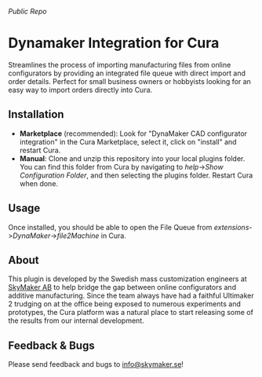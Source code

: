 *Public Repo*
# Dynamaker Integration for Cura
Streamlines the process of importing manufacturing files from online configurators by providing an integrated file queue with direct import and order details. Perfect for small business owners or hobbyists looking for an easy way to import orders directly into Cura.

## Installation
- **Marketplace** (recommended): Look for "DynaMaker CAD configurator integration" in the Cura Marketplace, select it, click on "install" and restart Cura.
- **Manual**: Clone and unzip this repository into your local plugins folder. You can find this folder from Cura by navigating to *help*->*Show Configuration Folder*, and then selecting the plugins folder. Restart Cura when done.

## Usage
Once installed, you should be able to open the File Queue from *extensions*->*DynaMaker*->*file2Machine* in Cura. 

## About
This plugin is developed by the Swedish mass customization engineers at <a href='https://www.skymaker.se/'>SkyMaker AB</a> to help bridge the gap between online configurators and additive manufacturing. Since the team always have had a faithful Ultimaker 2 trudging on at the office being exposed to numerous experiments and prototypes, the Cura platform was a natural place to start releasing some of the results from our internal development.

## Feedback & Bugs
Please send feedback and bugs to <a href='mailto:info@skymaker.se'>info@skymaker.se</a>!
